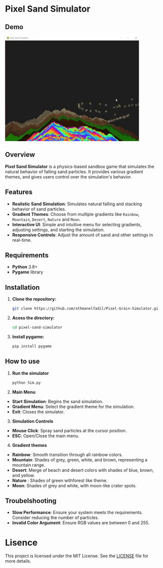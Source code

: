 # **Pixel Sand Simulator**

## Demo

![](PixelSandSim/demo.gif)

## **Overview**

**Pixel Sand Simulator** is a physics-based sandbox game that simulates the natural behavior of falling sand particles. It provides various gradient themes, and gives users control over the simulation's behavior.

## **Features**

- **Realistic Sand Simulation**: Simulates natural falling and stacking behavior of sand particles.
- **Gradient Themes**: Choose from multiple gradients like `Rainbow`, `Mountain`, `Desert`, `Nature` and `Moon`.
- **Interactive UI**: Simple and intuitive menu for selecting gradients, adjusting settings, and starting the simulation.
- **Responsive Controls**: Adjust the amount of sand and other settings in real-time.


## **Requirements**

- **Python** 3.8+
- **Pygame** library

## **Installation**

1. **Clone the repository:**

   ```bash
   git clone https://github.com/othmanelfadil/Pixel-Grain-Simulator.git
2. **Acess the directory:**
   ```bash
   cd pixel-sand-simulator
3. **Install pygame:**
   ```bash
   pip install pygame

## **How to use**

1. **Run the simulator**

    ```bash
    python Sim.py

2. **Main Menu**
- **Start Simulation**: Begins the sand simulation.
- **Gradient Menu**: Select the gradient theme for the simulation.
- **Exit**: Closes the simulator.

3. **Simulation Controls**
- **Mouse Click**: Spray sand particles at the cursor position.
- **ESC**: Open/Close the main menu.

4. **Gradient themes**
- **Rainbow**: Smooth transition through all rainbow colors.
- **Mountain**: Shades of grey, green, white, and brown, representing a mountain range.
- **Desert**: Merge of beach and desert colors with shades of blue, brown, and yellow.
- **Nature** : Shades of green withforest like theme.
- **Moon**: Shades of grey and white, with moon-like crater spots.

## **Troubelshooting**
- **Slow Performance**: Ensure your system meets the requirements. Consider reducing the number of particles.
- **Invalid Color Argument**: Ensure RGB values are between 0 and 255.

# **Lisence**
This project is licensed under the MIT License. See the [LICENSE](LICENSE) file for more details.

